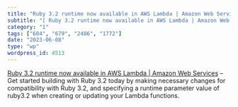 ```yaml
---
title: "Ruby 3.2 runtime now available in AWS Lambda | Amazon Web Services"
subtitle: "[ Ruby 3.2 runtime now available in AWS Lambda | Amazon Web Services]( https://aws.amazon.com/blogs/..."
category: "1"
tags: ["604", "679", "2486", "1772"]
date: "2023-06-08"
type: "wp"
wordpress_id: 4513
---
```

[ Ruby 3.2 runtime now available in AWS Lambda | Amazon Web Services]( https://aws.amazon.com/blogs/compute/ruby-3-2-runtime-now-available-in-aws-lambda/) –Get started building with Ruby 3.2 today by making necessary changes for compatibility with Ruby 3.2, and specifying a runtime parameter value of ruby3.2 when creating or updating your Lambda functions.